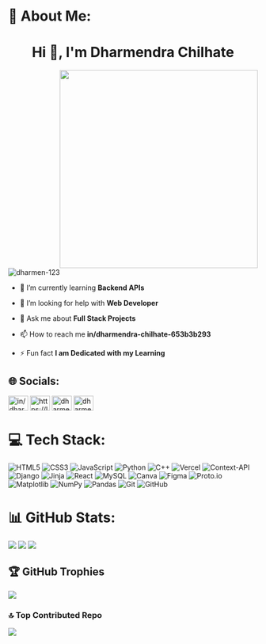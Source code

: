 # 💫 About Me:
<h1 align="center">Hi 👋, I'm Dharmendra Chilhate</h1>
<img align="right" src="https://media.licdn.com/dms/image/v2/D5612AQGOmwfIE5mlWA/article-cover_image-shrink_720_1280/article-cover_image-shrink_720_1280/0/1674617947228?e=2147483647&v=beta&t=L-J1EFIJzlFXa-2bu5K-SqOT0PXYAaPZgXxnpneoF0U" width="400px">
<p align="left"> <img src="https://komarev.com/ghpvc/?username=dharmen-123&label=Profile%20views&color=0e75b6&style=flat" alt="dharmen-123" /> </p>

- 🌱 I’m currently learning **Backend APIs**

- 🤝 I’m looking for help with **Web Developer**

- 💬 Ask me about **Full Stack Projects**

- 📫 How to reach me **in/dharmendra-chilhate-653b3b293**

- ⚡ Fun fact **I am Dedicated with my Learning**

## 🌐 Socials:
<p align="left">
<a href="https://linkedin.com/in/in/dharmendra-chilhate-653b3b293" target="blank"><img align="center" src="https://raw.githubusercontent.com/rahuldkjain/github-profile-readme-generator/master/src/images/icons/Social/linked-in-alt.svg" alt="in/dharmendra-chilhate-653b3b293" height="30" width="40" /></a>
<a href="https://www.leetcode.com/https://leetcode.com/u/dharmendra_101/" target="blank"><img align="center" src="https://raw.githubusercontent.com/rahuldkjain/github-profile-readme-generator/master/src/images/icons/Social/leet-code.svg" alt="https://leetcode.com/u/dharmendra_101/" height="30" width="40" /></a>
<a href="https://auth.geeksforgeeks.org/user/dharmendra101" target="blank"><img align="center" src="https://raw.githubusercontent.com/rahuldkjain/github-profile-readme-generator/master/src/images/icons/Social/geeks-for-geeks.svg" alt="dharmendra101" height="30" width="40" /></a>
<a href="/dharmen-123" target="blank"><img align="center" src="https://raw.githubusercontent.com/rahuldkjain/github-profile-readme-generator/master/src/images/icons/Social/rss.svg" alt="dharmen-123" height="30" width="40" /></a>
</p>

# 💻 Tech Stack:
![HTML5](https://img.shields.io/badge/html5-%23E34F26.svg?style=for-the-badge&logo=html5&logoColor=white) ![CSS3](https://img.shields.io/badge/css3-%231572B6.svg?style=for-the-badge&logo=css3&logoColor=white) ![JavaScript](https://img.shields.io/badge/javascript-%23323330.svg?style=for-the-badge&logo=javascript&logoColor=%23F7DF1E) ![Python](https://img.shields.io/badge/python-3670A0?style=for-the-badge&logo=python&logoColor=ffdd54) ![C++](https://img.shields.io/badge/c++-%2300599C.svg?style=for-the-badge&logo=c%2B%2B&logoColor=white) ![Vercel](https://img.shields.io/badge/vercel-%23000000.svg?style=for-the-badge&logo=vercel&logoColor=white) ![Context-API](https://img.shields.io/badge/Context--Api-000000?style=for-the-badge&logo=react) ![Django](https://img.shields.io/badge/django-%23092E20.svg?style=for-the-badge&logo=django&logoColor=white) ![Jinja](https://img.shields.io/badge/jinja-white.svg?style=for-the-badge&logo=jinja&logoColor=black) ![React](https://img.shields.io/badge/react-%2320232a.svg?style=for-the-badge&logo=react&logoColor=%2361DAFB) ![MySQL](https://img.shields.io/badge/mysql-4479A1.svg?style=for-the-badge&logo=mysql&logoColor=white) ![Canva](https://img.shields.io/badge/Canva-%2300C4CC.svg?style=for-the-badge&logo=Canva&logoColor=white) ![Figma](https://img.shields.io/badge/figma-%23F24E1E.svg?style=for-the-badge&logo=figma&logoColor=white) ![Proto.io](https://img.shields.io/badge/Proto.io-161637?style=for-the-badge&logo=proto.io&logoColor=00e5ff) ![Matplotlib](https://img.shields.io/badge/Matplotlib-%23ffffff.svg?style=for-the-badge&logo=Matplotlib&logoColor=black) ![NumPy](https://img.shields.io/badge/numpy-%23013243.svg?style=for-the-badge&logo=numpy&logoColor=white) ![Pandas](https://img.shields.io/badge/pandas-%23150458.svg?style=for-the-badge&logo=pandas&logoColor=white) ![Git](https://img.shields.io/badge/git-%23F05033.svg?style=for-the-badge&logo=git&logoColor=white) ![GitHub](https://img.shields.io/badge/github-%23121011.svg?style=for-the-badge&logo=github&logoColor=white)
# 📊 GitHub Stats:
![](https://github-readme-stats.vercel.app/api?username=dharmen-123&theme=highcontrast&hide_border=true&include_all_commits=false&count_private=false)
![](https://github-readme-stats.vercel.app/api/top-langs/?username=dharmen-123&theme=highcontrast&hide_border=true&include_all_commits=false&count_private=false&layout=compact)
![](https://nirzak-streak-stats.vercel.app/?user=dharmen-123&theme=highcontrast&hide_border=true)

## 🏆 GitHub Trophies
![](https://github-profile-trophy.vercel.app/?username=dharmen-123&theme=city_lights&no-frame=false&no-bg=false&margin-w=4)

### 🔝 Top Contributed Repo
![](https://github-contributor-stats.vercel.app/api?username=dharmen-123&limit=5&theme=rose_pine&combine_all_yearly_contributions=true)

<!-- Proudly created with GPRM ( https://gprm.itsvg.in ) -->

